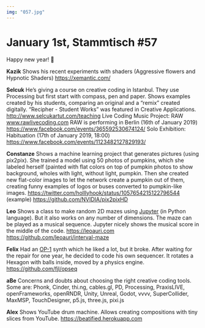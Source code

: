 ```yaml
---
img: "057.jpg"
---
```


# **January 1st, Stammtisch #57**

Happy new year! 🙂 

**Kazik**
Shows his recent experiments with shaders (Aggressive flowers and Hypnotic Shaders)
https://xemantic.com/

**Selcuk**
He’s giving a course on creative coding in Istanbul. They use Processing but first start with compass, pen and paper. Shows examples created by his students, comparing an original and a “remix” created digitally. “Recipher - Student Works” was featured in Creative Applications.
http://www.selcukartut.com/teaching 
Live Coding Music Project: RAW www.rawlivecoding.com
RAW is performing in Berlin (16th of January 2019)
https://www.facebook.com/events/365592530674124/
Solo Exhibition: Habituation (17th of January 2019, 18:00)
https://www.facebook.com/events/1123482127829193/

**Constanze**
Shows a machine learning project that generates pictures (using pix2pix). She trained a model using 50 photos of pumpkins, which she labeled herself (painted with flat colors on top of pumpkin photos to show background, wholes with light, without light, pumpkin. Then she created new flat-color images to let the network create a pumpkin out of them, creating funny examples of logos or buses converted to pumpkin-like images.
https://twitter.com/holllyhook/status/1057654215122796544 (example)
https://github.com/NVIDIA/pix2pixHD

**Leo**
Shows a class to make random 2D mazes using [Jupyter](https://jupyter.org/) (in Python language). But it also works on any number of dimensions. The maze can be played as a musical sequence. Jupyter nicely shows the musical score in the middle of the code.
https://leoauri.com
https://github.com/leoauri/interval-maze

**Felix**
Had an [OP-1](https://en.wikipedia.org/wiki/Teenage_Engineering_OP-1) synth which he liked a lot, but it broke. After waiting for the repair for one year, he decided to code his own sequencer. It rotates a Hexagon with balls inside, moved by a physics engine. https://github.com/fjl/opseq

**aBe**
Concerns and doubts about choosing the right creative coding tools. Some are: Phonk, Cinder, thi.ng, cables.gl, PD, Processing, PraxisLIVE, openFrameworks, openRNDR, Unity, Unreal, Godot, vvvv, SuperCollider, MaxMSP, TouchDesigner, p5.js, three.js, pixi.js

**Alex**
Shows YouTube drum machine. Allows creating compositions with tiny slices from YouTube. https://beatified.herokuapp.com

